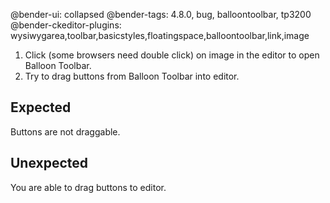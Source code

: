 @bender-ui: collapsed
@bender-tags: 4.8.0, bug, balloontoolbar, tp3200
@bender-ckeditor-plugins: wysiwygarea,toolbar,basicstyles,floatingspace,balloontoolbar,link,image

1. Click (some browsers need double click) on image in the editor to open Balloon Toolbar.
2. Try to drag buttons from Balloon Toolbar into editor.

## Expected

Buttons are not draggable.

## Unexpected

You are able to drag buttons to editor.